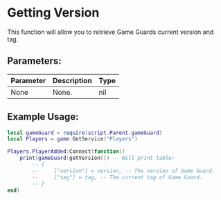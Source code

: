 # Getting Version
This function will allow you to retrieve Game Guards current version and tag.

## Parameters:

| Parameter | Description | Type |
| --------- | ----------- | ---- |
| None      | None.       | nil  |

## Example Usage:

```lua
local gameGuard = require(script.Parent.gameGuard)
local Players = game:GetService("Players")

Players.PlayerAdded:Connect(function()
    print(gameGuard:getVersion()) -- Will print table:
        -- {
        --     ["version"] = version, -- The version of Game Guard.
        --     ["tag"] = tag, -- The current tag of Game Guard.
        -- }
end)
```
